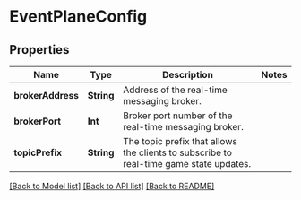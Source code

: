 # EventPlaneConfig

## Properties
Name | Type | Description | Notes
------------ | ------------- | ------------- | -------------
**brokerAddress** | **String** | Address of the real-time messaging broker. | 
**brokerPort** | **Int** | Broker port number of the real-time messaging broker. | 
**topicPrefix** | **String** | The topic prefix that allows the clients to subscribe to real-time game state updates. | 

[[Back to Model list]](../README.md#documentation-for-models) [[Back to API list]](../README.md#documentation-for-api-endpoints) [[Back to README]](../README.md)



